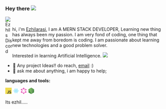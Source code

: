 ### Hey there <img src="https://media.giphy.com/media/hvRJCLFzcasrR4ia7z/giphy.gif" width="25px">
<a href="https://discord.gg/XTW52Kt">
  <img align="left" alt="Ezhils Discord" width="22px" src="https://raw.githubusercontent.com/peterthehan/peterthehan/master/assets/discord.svg" />
</a>


<br />

hi, i'm [Ezhilarasi](), I am A MERN STACK DEVELOPER, Learning new thing has always been my passion. I am  very fond of coding, one thing that kept me away from boredom is coding. I am passionate about learning new technologies and a good problem solver.

Interested in learning Artificial Intelligence. 
<img src="https://img.icons8.com/external-itim2101-lineal-color-itim2101/64/000000/external-programmer-female-occupation-avatar-itim2101-lineal-color-itim2101.png"/>
  
- 💼 Any project Ideas!! do reach, [email](mailto:tezzhilarasi@gmail.com) :)
- 💬 ask me about anything, i am happy to help;

**languages and tools:**  

<code><img height="20" src="https://raw.githubusercontent.com/github/explore/80688e429a7d4ef2fca1e82350fe8e3517d3494d/topics/javascript/javascript.png"></code>
<code><img height="20" src="https://raw.githubusercontent.com/github/explore/80688e429a7d4ef2fca1e82350fe8e3517d3494d/topics/react/react.png"></code>
<code><img height="20" src="https://raw.githubusercontent.com/github/explore/5c058a388828bb5fde0bcafd4bc867b5bb3f26f3/topics/graphql/graphql.png"></code>
<code><img height="20" src="https://raw.githubusercontent.com/github/explore/80688e429a7d4ef2fca1e82350fe8e3517d3494d/topics/nodejs/nodejs.png"></code>

Its ezhil.....






